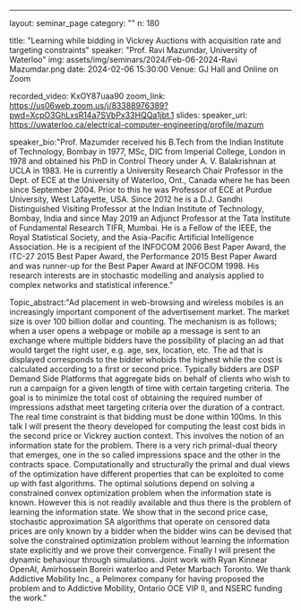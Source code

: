 ---

layout: seminar_page
category: ""
n: 180

title: "Learning while bidding in Vickrey Auctions with acquisition rate and targeting constraints"
speaker: "Prof. Ravi Mazumdar, University of Waterloo" 
img: assets/img/seminars/2024/Feb-06-2024-Ravi Mazumdar.png
date: 2024-02-06 15:30:00 
Venue:  GJ Hall and Online on Zoom

recorded_video: KxOY87uaa90
zoom_link: https://us06web.zoom.us/j/83388976389?pwd=XcpO3GhLxsR14a7SVbPx33HQQa1jbt.1
slides: 
speaker_url: https://uwaterloo.ca/electrical-computer-engineering/profile/mazum

speaker_bio:"Prof. Mazumder received his B.Tech from the Indian Institute of Technology, Bombay in 1977, MSc, DIC from Imperial College, London in 1978 and obtained his PhD in Control Theory under A. V. Balakrishnan at UCLA in  1983. He is currently a University Research Chair Professor in the Dept. of ECE at the University of Waterloo, Ont., Canada where he has been since September 2004. Prior to this he was Professor of ECE at Purdue University, West Lafayette, USA. Since 2012 he is a D.J. Gandhi Distinguished Visiting Professor at the Indian Institute of Technology, Bombay, India and since May 2019 an Adjunct Professor at the Tata Institute of Fundamental Research TIFR, Mumbai. He is a Fellow of the IEEE, the Royal Statistical Society, and the Asia-Pacific Artificial Intelligence Association. He is a recipient of the INFOCOM 2006 Best Paper Award, the ITC-27 2015 Best Paper Award, the Performance 2015 Best Paper Award and was runner-up for the Best Paper Award at INFOCOM 1998. His research interests are in stochastic modelling and analysis applied to complex networks and statistical inference."

Topic_abstract:"Ad placement in web-browsing and wireless mobiles is an increasingly important component of the advertisement market. The market size is over  100 billion dollar and counting. The mechanism is as follows; when a user opens a webpage or mobile ap a message is sent to an exchange where multiple bidders have the possibility of placing an ad that would target the right user, e.g. age, sex, location, etc. The ad that is displayed corresponds to the bidder whobids the highest while the cost is calculated according to a first or second price. Typically bidders are DSP Demand Side Platforms that aggregate bids on behalf of clients who wish to run a campaign for a given length of time with certain targeting criteria. The goal is to minimize the total cost of obtaining the required number of impressions adsthat meet targeting criteria over the duration of a contract. The real time constraint is that bidding must be done within 100ms. In this talk I will present the theory developed for computing the least cost bids in the second price or Vickrey auction context. This involves the notion of an information state for the problem. There is a very rich primal-dual theory that emerges, one in the so called impressions space and the other in the contracts space. Computationally and structurally the primal and dual views of the optimization have different properties that can be exploited to come up with fast algorithms. The optimal solutions depend on solving a constrained convex optimization problem when the information state is known. However this is not readily available and thus there is the problem of learning the information state. We show that in the second price case, stochastic approximation SA algorithms that operate on censored data prices are only known by a bidder when the bidder wins can be devised that solve the constrained optimization problem without learning the information state explicitly and we prove their convergence. Finally I will present the dynamic behaviour through simulations. Joint work with Ryan Kinnear OpenAI, Amirhossein Boreiri waterloo and Peter Marbach Toronto. We thank Addictive Mobility Inc., a Pelmorex company for having proposed the problem and to Addictive Mobility, Ontario OCE VIP II, and NSERC funding the work." 

